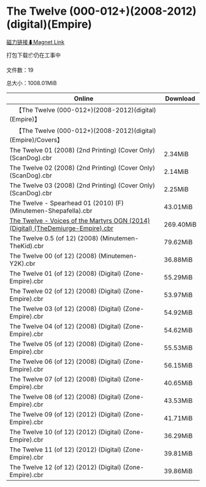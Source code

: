 # The Twelve (000-012+)(2008-2012)(digital)(Empire)

[磁力链接⬇Magnet Link](magnet:?xt=urn:btih:1d0b3393a1f53e58548e24293cdfa18a7ef4225a&dn=The%20Twelve%20%28000-012%2B%29%282008-2012%29%28digital%29%28Empire%29)

打包下载📦仍在工事中

文件数：19

总大小：1008.01MiB

Online | Download
--- | ---
&emsp;【The Twelve (000-012+)(2008-2012)(digital)(Empire)】 | 
&emsp;【The Twelve (000-012+)(2008-2012)(digital)(Empire)/Covers】 | 
The Twelve 01 (2008) (2nd Printing) (Cover Only) (ScanDog).cbr | 2.34MiB
The Twelve 02 (2008) (2nd Printing) (Cover Only) (ScanDog).cbr | 2.14MiB
The Twelve 03 (2008) (2nd Printing) (Cover Only) (ScanDog).cbr | 2.25MiB
The Twelve - Spearhead 01 (2010) (F) (Minutemen-Shepafella).cbr | 43.01MiB
[The Twelve - Voices of the Martyrs OGN (2014) (Digital) (TheDemiurge-Empire).cbr](https://github.com/alicewish/markdown/blob/master/comic/Twelve-Voices-of-Martyrs-OGN-2014-Digital-TheDemiurge-Empire-cbr.md) | 269.40MiB
The Twelve 0.5 (of 12) (2008) (Minutemen-TheKid).cbr | 79.62MiB
The Twelve 00 (of 12) (2008) (Minutemen-Y2K).cbr | 36.88MiB
The Twelve 01 (of 12) (2008) (Digital) (Zone-Empire).cbr | 55.29MiB
The Twelve 02 (of 12) (2008) (Digital) (Zone-Empire).cbr | 53.97MiB
The Twelve 03 (of 12) (2008) (Digital) (Zone-Empire).cbr | 54.92MiB
The Twelve 04 (of 12) (2008) (Digital) (Zone-Empire).cbr | 54.62MiB
The Twelve 05 (of 12) (2008) (Digital) (Zone-Empire).cbr | 55.53MiB
The Twelve 06 (of 12) (2008) (Digital) (Zone-Empire).cbr | 56.15MiB
The Twelve 07 (of 12) (2008) (Digital) (Zone-Empire).cbr | 40.65MiB
The Twelve 08 (of 12) (2008) (Digital) (Zone-Empire).cbr | 43.53MiB
The Twelve 09 (of 12) (2012) (Digital) (Zone-Empire).cbr | 41.71MiB
The Twelve 10 (of 12) (2012) (Digital) (Zone-Empire).cbr | 36.29MiB
The Twelve 11 (of 12) (2012) (Digital) (Zone-Empire).cbr | 39.81MiB
The Twelve 12 (of 12) (2012) (Digital) (Zone-Empire).cbr | 39.86MiB